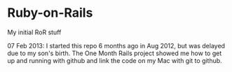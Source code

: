 Ruby-on-Rails
=============

My initial RoR stuff

07 Feb 2013: I started this repo 6 months ago in Aug 2012, but was delayed due to my son's birth.  The One Month Rails project showed me how to get up and running with github and link the code on my Mac with git to github.
